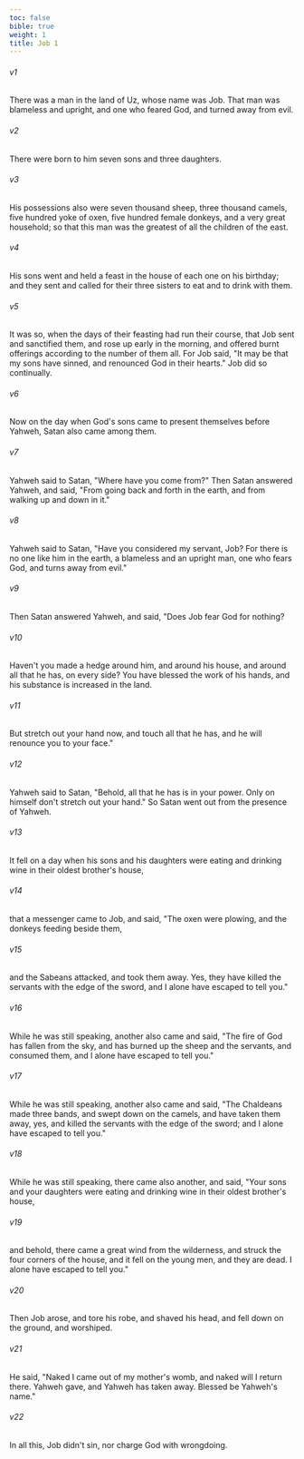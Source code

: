 ```yaml
---
toc: false
bible: true
weight: 1
title: Job 1
---
```




###### v1 
There was a man in the land of Uz, whose name was Job. That man was blameless and upright, and one who feared God, and turned away from evil. 

###### v2 
There were born to him seven sons and three daughters. 

###### v3 
His possessions also were seven thousand sheep, three thousand camels, five hundred yoke of oxen, five hundred female donkeys, and a very great household; so that this man was the greatest of all the children of the east. 

###### v4 
His sons went and held a feast in the house of each one on his birthday; and they sent and called for their three sisters to eat and to drink with them. 

###### v5 
It was so, when the days of their feasting had run their course, that Job sent and sanctified them, and rose up early in the morning, and offered burnt offerings according to the number of them all. For Job said, "It may be that my sons have sinned, and renounced God in their hearts." Job did so continually. 

###### v6 
Now on the day when God's sons came to present themselves before Yahweh, Satan also came among them. 

###### v7 
Yahweh said to Satan, "Where have you come from?" Then Satan answered Yahweh, and said, "From going back and forth in the earth, and from walking up and down in it." 

###### v8 
Yahweh said to Satan, "Have you considered my servant, Job? For there is no one like him in the earth, a blameless and an upright man, one who fears God, and turns away from evil." 

###### v9 
Then Satan answered Yahweh, and said, "Does Job fear God for nothing? 

###### v10 
Haven't you made a hedge around him, and around his house, and around all that he has, on every side? You have blessed the work of his hands, and his substance is increased in the land. 

###### v11 
But stretch out your hand now, and touch all that he has, and he will renounce you to your face." 

###### v12 
Yahweh said to Satan, "Behold, all that he has is in your power. Only on himself don't stretch out your hand." So Satan went out from the presence of Yahweh. 

###### v13 
It fell on a day when his sons and his daughters were eating and drinking wine in their oldest brother's house, 

###### v14 
that a messenger came to Job, and said, "The oxen were plowing, and the donkeys feeding beside them, 

###### v15 
and the Sabeans attacked, and took them away. Yes, they have killed the servants with the edge of the sword, and I alone have escaped to tell you." 

###### v16 
While he was still speaking, another also came and said, "The fire of God has fallen from the sky, and has burned up the sheep and the servants, and consumed them, and I alone have escaped to tell you." 

###### v17 
While he was still speaking, another also came and said, "The Chaldeans made three bands, and swept down on the camels, and have taken them away, yes, and killed the servants with the edge of the sword; and I alone have escaped to tell you." 

###### v18 
While he was still speaking, there came also another, and said, "Your sons and your daughters were eating and drinking wine in their oldest brother's house, 

###### v19 
and behold, there came a great wind from the wilderness, and struck the four corners of the house, and it fell on the young men, and they are dead. I alone have escaped to tell you." 

###### v20 
Then Job arose, and tore his robe, and shaved his head, and fell down on the ground, and worshiped. 

###### v21 
He said, "Naked I came out of my mother's womb, and naked will I return there. Yahweh gave, and Yahweh has taken away. Blessed be Yahweh's name." 

###### v22 
In all this, Job didn't sin, nor charge God with wrongdoing.
